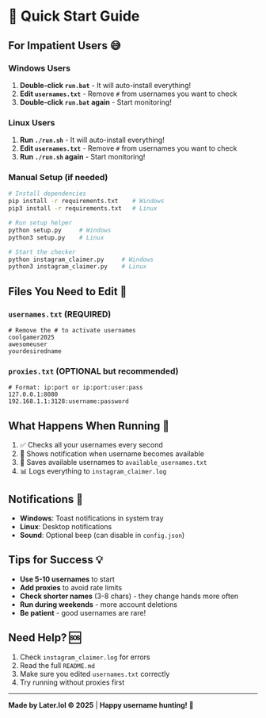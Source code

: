 # 🚀 Quick Start Guide

## For Impatient Users 😅

### Windows Users
1. **Double-click `run.bat`** - It will auto-install everything!
2. **Edit `usernames.txt`** - Remove `#` from usernames you want to check
3. **Double-click `run.bat` again** - Start monitoring!

### Linux Users
1. **Run `./run.sh`** - It will auto-install everything!
2. **Edit `usernames.txt`** - Remove `#` from usernames you want to check  
3. **Run `./run.sh` again** - Start monitoring!

### Manual Setup (if needed)
```bash
# Install dependencies
pip install -r requirements.txt    # Windows
pip3 install -r requirements.txt   # Linux

# Run setup helper
python setup.py     # Windows
python3 setup.py    # Linux

# Start the checker
python instagram_claimer.py     # Windows
python3 instagram_claimer.py    # Linux
```

## Files You Need to Edit 📝

### `usernames.txt` (REQUIRED)
```
# Remove the # to activate usernames
coolgamer2025
awesomeuser
yourdesiredname
```

### `proxies.txt` (OPTIONAL but recommended)
```
# Format: ip:port or ip:port:user:pass
127.0.0.1:8080
192.168.1.1:3128:username:password
```

## What Happens When Running 🔄

1. ✅ Checks all your usernames every second
2. 🔔 Shows notification when username becomes available
3. 💾 Saves available usernames to `available_usernames.txt`
4. 📊 Logs everything to `instagram_claimer.log`

## Notifications 🔔

- **Windows**: Toast notifications in system tray
- **Linux**: Desktop notifications
- **Sound**: Optional beep (can disable in `config.json`)

## Tips for Success 💡

- **Use 5-10 usernames** to start
- **Add proxies** to avoid rate limits
- **Check shorter names** (3-8 chars) - they change hands more often
- **Run during weekends** - more account deletions
- **Be patient** - good usernames are rare!

## Need Help? 🆘

1. Check `instagram_claimer.log` for errors
2. Read the full `README.md`
3. Make sure you edited `usernames.txt` correctly
4. Try running without proxies first

---
**Made by Later.lol © 2025** | **Happy username hunting! 🎯**